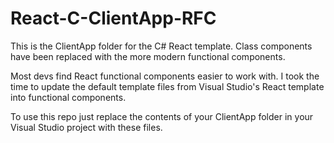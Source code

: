 # React-C-ClientApp-RFC
This is the ClientApp folder for the C# React template. Class components have been replaced with the more modern functional components.

Most devs find React functional components easier to work with. I took the time to update the default template files from Visual Studio's React template into functional components.

To use this repo just replace the contents of your ClientApp folder in your Visual Studio project with these files.
